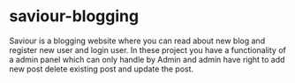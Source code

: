# saviour-blogging
Saviour is a blogging website where you can read about new blog and register new user and login user.
In these project you have a functionality of a admin panel which can only handle by Admin and admin have right to add new post delete existing post and update the post.

